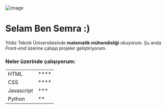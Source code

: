 

![image](https://m.media-amazon.com/images/I/41szLPYSKYL._AC_SY780_.jpg)

[<i class="fa-brands fa-linkedin-in"></i>](https://www.linkedin.com/in/semra-uysal-841058273/)



# Selam Ben Semra :)

Yıldız Teknik Üniversitesinde **matematik mühendisliği** okuyorum. Şu anda *Front-end* üzerine çalışıp projeler geliştiriyorum.


### Neler üzerinde çalışıyorum:

|  | |
|--- | ----|
|HTML | ****|
|CSS | ****|
|Javascript|***|
|Python|**|

